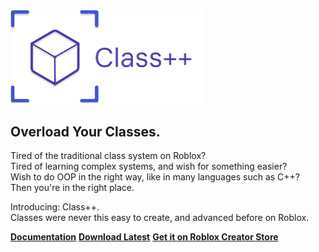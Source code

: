 <img src="./.github/images/ClassPP_Expanded.svg" width=310px alt="Class++">

## Overload Your Classes.

Tired of the traditional class system on Roblox?<br>
Tired of learning complex systems, and wish for something easier?<br>
Wish to do OOP in the right way, like in many languages such as C++?<br>
Then you're in the right place.

Introducing: Class++.<br>
Classes were never this easy to create, and advanced before on Roblox.

**[Documentation](https://tenebrisnoctua.github.io/ClassPP/)** **[Download Latest](https://github.com/TenebrisNoctua/ClassPP/releases/latest)** **[Get it on Roblox Creator Store](https://create.roblox.com/store/asset/18312821151/Class)**
